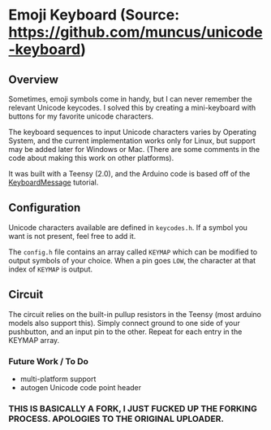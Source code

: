 Emoji Keyboard (Source: https://github.com/muncus/unicode-keyboard)
==============

## Overview

Sometimes, emoji symbols come in handy, but I can never remember the relevant
Unicode keycodes. I solved this by creating a mini-keyboard with buttons for my
favorite unicode characters.

The keyboard sequences to input Unicode characters varies by Operating System,
and the current implementation works only for Linux, but support may be added
later for Windows or Mac. (There are some comments in the code about making
this work on other platforms).

It was built with a Teensy (2.0), and the Arduino code is based off of the
[KeyboardMessage](http://arduino.cc/en/Tutorial/KeyboardMessage) tutorial.

## Configuration

Unicode characters available are defined in `keycodes.h`. If a symbol you want
is not present, feel free to add it.

The `config.h` file contains an array called `KEYMAP` which can be
modified to output symbols of your choice.  When a pin goes `LOW`, the
character at that index of `KEYMAP` is output.

## Circuit

The circuit relies on the built-in pullup resistors in the Teensy (most arduino
models also support this).
Simply connect ground to one side of your pushbutton, and an input pin to the
other. Repeat for each entry in the KEYMAP array.

### Future Work / To Do

* multi-platform support
* autogen Unicode code point header

### THIS IS BASICALLY A FORK, I JUST FUCKED UP THE FORKING PROCESS. APOLOGIES TO THE ORIGINAL UPLOADER.
